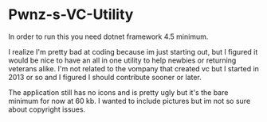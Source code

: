 # Pwnz-s-VC-Utility
In order to run this you need dotnet framework 4.5 minimum. 

I realize I'm pretty bad at coding because im just starting out, but I figured it would be nice to have an all in one utility to help newbies or returning veterans alike. 
I'm not related to the vompany that created vc but I started in 2013 or so and I figured I should contribute sooner or later.

The application still has no icons and is pretty ugly but it's the bare minimum for now at 60 kb. I wanted to include pictures but im not so sure about copyright issues.
